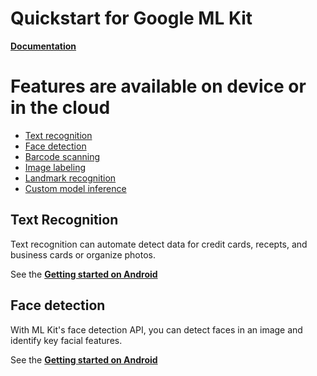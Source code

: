 # Quickstart for Google ML Kit 

<a href="https://firebase.google.com/docs/ml-kit/"><b>Documentation</b></a>

# Features are available on device or in the cloud
  <ul>
  <a href="https://firebase.google.com/docs/ml-kit/recognize-text"><li>Text recognition</li></a>		
  <a href="https://firebase.google.com/docs/ml-kit/detect-faces"><li>Face detection</li></a>
  <a href="https://firebase.google.com/docs/ml-kit/read-barcodes"> <li>Barcode scanning</li></a>		
  <a href="https://firebase.google.com/docs/ml-kit/label-images"><li>Image labeling</li></a>		
  <a href="https://firebase.google.com/docs/ml-kit/recognize-landmarks"><li>Landmark recognition</li></a>		
  <a href="https://firebase.google.com/docs/ml-kit/use-custom-models"><li>Custom model inference</li></a>
  </ul>

## Text Recognition
<p>Text recognition can automate detect data for credit cards, recepts, and business cards or organize photos.
<p>See the <a href="https://firebase.google.com/docs/ml-kit/android/recognize-text"><b>Getting started on Android</b></a>

## Face detection
<p>With ML Kit's face detection API, you can detect faces in an image and identify key facial features.
<p>See the <a href="https://firebase.google.com/docs/ml-kit/android/detect-faces"><b>Getting started on Android</b></a>
